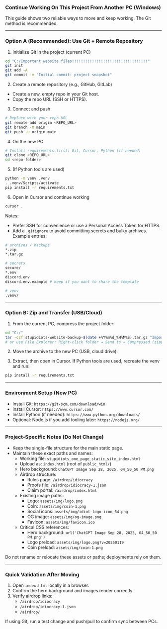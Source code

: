 ### Continue Working On This Project From Another PC (Windows)

This guide shows two reliable ways to move and keep working. The Git method is recommended.

---

### Option A (Recommended): Use Git + Remote Repository

1) Initialize Git in the project (current PC)

```bash
cd "C:/Important website files!!!!!!!!!!!!!!!!!!!!!!!!!!!!!!!!!!"
git init
git add -A
git commit -m "Initial commit: project snapshot"
```

2) Create a remote repository (e.g., GitHub, GitLab)

- Create a new, empty repo in your Git host.
- Copy the repo URL (SSH or HTTPS).

3) Connect and push

```bash
# Replace with your repo URL
git remote add origin <REPO_URL>
git branch -M main
git push -u origin main
```

4) On the new PC

```bash
# Install requirements first: Git, Cursor, Python (if needed)
git clone <REPO_URL>
cd <repo-folder>
```

5) (If Python tools are used)

```bash
python -m venv .venv
. .venv/Scripts/activate
pip install -r requirements.txt
```

6) Open in Cursor and continue working

```bash
cursor .
```

Notes:
- Prefer SSH for convenience or use a Personal Access Token for HTTPS.
- Add a `.gitignore` to avoid committing secrets and bulky archives. Example entries:

```bash
# archives / backups
*.zip
*.tar.gz

# secrets
secure/
*.env
discord.env
discord.env.example # keep if you want to share the template

# venv
.venv/
```

---

### Option B: Zip and Transfer (USB/Cloud)

1) From the current PC, compress the project folder:

```bash
cd "C:/"
tar -czf stupidiots-website-backup-$(date +%Y%m%d_%H%M%S).tar.gz "Important website files!!!!!!!!!!!!!!!!!!!!!!!!!!!!!!!!!!"
# or use File Explorer: Right-click folder → Send to → Compressed (zipped) folder
```

2) Move the archive to the new PC (USB, cloud drive).

3) Extract, then open in Cursor. If Python tools are used, recreate the venv and run:

```bash
pip install -r requirements.txt
```

---

### Environment Setup (New PC)

- Install Git: `https://git-scm.com/download/win`
- Install Cursor: `https://www.cursor.com/`
- Install Python (if needed): `https://www.python.org/downloads/`
- Optional: Node.js if you add tooling later: `https://nodejs.org/`

---

### Project-Specific Notes (Do Not Change)

- Keep the single-file structure for the main static page.
- Maintain these exact paths and names:
  - Working file: `stupidiots_one_page_static_site_index.html`
  - Upload as: `index.html` (root of `public_html/`)
  - Hero background: `ChatGPT Image Sep 28, 2025, 04_50_50 PM.png`
  - Airdrop structure:
    - Rules page: `/airdrop/idiocracy`
    - Proofs file: `/airdrop/idiocracy-1.json`
    - Claim portal: `/airdrop/index.html`
  - Existing image paths:
    - Logo: `assets/img/logo.png`
    - Coin: `assets/img/coin-1.png`
    - Social icons: `assets/img/idiot-logo-icon_64.png`
    - OG image: `assets/img/og-image.png`
    - Favicon: `assets/img/favicon.ico`
  - Critical CSS references:
    - Hero background: `url('ChatGPT Image Sep 28, 2025, 04_50_50 PM.png')`
    - Logo preload: `assets/img/logo.png?v=20250119`
    - Coin preload: `assets/img/coin-1.png`

Do not rename or relocate these assets or paths; deployments rely on them.

---

### Quick Validation After Moving

1) Open `index.html` locally in a browser.
2) Confirm the hero background and images render correctly.
3) Verify airdrop links:
   - `/airdrop/idiocracy`
   - `/airdrop/idiocracy-1.json`
   - `/airdrop/`

If using Git, run a test change and push/pull to confirm sync between PCs.


